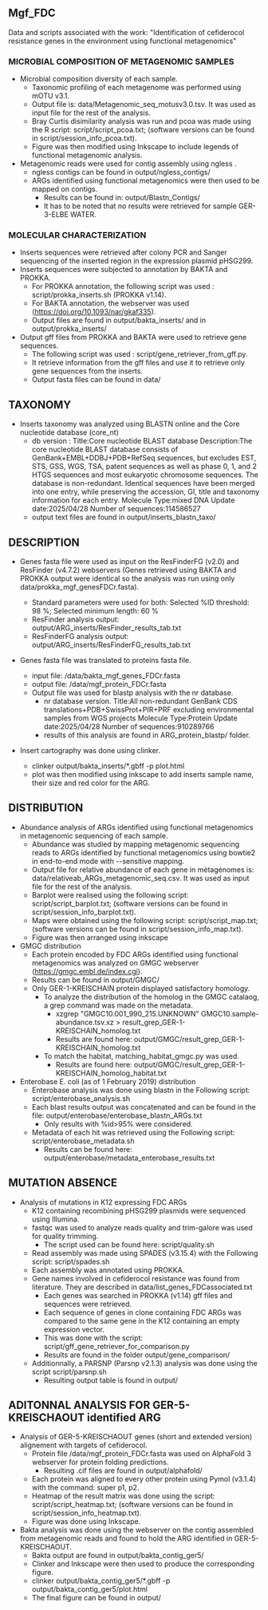 ## Mgf_FDC ##
Data and scripts associated with the work: "Identification of cefiderocol resistance genes in the environment using functional metagenomics"

### MICROBIAL COMPOSITION OF METAGENOMIC SAMPLES

- Microbial composition diversity of each sample.
	- Taxonomic profiling of each metagenome was performed using mOTU v3.1.
	- Output file is: data/Metagenomic_seq_motusv3.0.tsv. It was used as input file for the rest of the analysis.
	- Bray Curtis disimilarity analysis was run and pcoa was made using the R script: script/script_pcoa.txt; (software versions can be found in script/session_info_pcoa.txt).
	- Figure was then modified using Inkscape to include legends of functional metagenomic analysis.
- Metagenomic reads were used for contig assembly using ngless .
	- ngless contigs can be found in output/ngless_contigs/
	- ARGs identified using functional metagenomics were then used to be mapped on contigs. 
		- Results can be found in: output/Blastn_Contigs/ 
		- It has to be noted that no results were retrieved for sample GER-3-ELBE WATER.

### MOLECULAR CHARACTERIZATION

- Inserts sequences were retrieved after colony PCR and Sanger sequencing of the inserted region in the expression plasmid pHSG299.
- Inserts sequences were subjected to annotation by BAKTA and PROKKA.
	- For PROKKA annotation, the following script was used : script/prokka_inserts.sh (PROKKA v1.14).
	- For BAKTA annotation, the webserver was used (https://doi.org/10.1093/nar/gkaf335).
	- Output files are found in output/bakta_inserts/ and in output/prokka_inserts/
- Output gff files from PROKKA and BAKTA were used to retrieve gene sequences. 
	- The following script was used : script/gene_retriever_from_gff.py. 
	- It retrieve information from the gff files and use it to retrieve only gene sequences from the inserts.
	- Output fasta files can be found in data/

## TAXONOMY
- Inserts taxonomy was analyzed using BLASTN online and the Core nucleotide database (core_nt)
	- db version : 
		Title:Core nucleotide BLAST database
		Description:The core nucleotide BLAST database consists of GenBank+EMBL+DDBJ+PDB+RefSeq sequences, but excludes EST, STS, GSS, WGS, TSA, patent sequences as well as phase 0, 1, and 2 HTGS sequences and most eukaryotic chromosome sequences. 
		The database is non-redundant. Identical sequences have been merged into one entry, while preserving the accession, GI, title and taxonomy information for each entry.
		Molecule Type:mixed DNA
		Update date:2025/04/28
		Number of sequences:114586527
	- output text files are found in output/inserts_blastn_taxo/


## DESCRIPTION
- Genes fasta file were used as input on the ResFinderFG (v2.0) and ResFinder (v4.7.2) webservers (Genes retrieved using BAKTA and PROKKA output were identical so the analysis was run using only data/prokka_mgf_genesFDCr.fasta). 
	- Standard parameters were used for both: Selected %ID threshold:  98 %; Selected minimum length:  60 %
	- ResFinder analysis output: output/ARG_inserts/ResFinder_results_tab.txt
	- ResFinderFG analysis output: output/ARG_inserts/ResFinderFG_results_tab.txt

- Genes fasta file was translated to proteins fasta file.
	- input file: /data/bakta_mgf_genes_FDCr.fasta
	- output file: /data/mgf_protein_FDCr.fasta
	- Output file was used for blastp analysis with the nr database. 
		- nr database version.
			Title:All non-redundant GenBank CDS translations+PDB+SwissProt+PIR+PRF excluding environmental samples from WGS projects
			Molecule Type:Protein
			Update date:2025/04/28
			Number of sequences:910289766
		- results of this analysis are found in ARG_protein_blastp/ folder.

- Insert cartography was done using clinker.
	- clinker output/bakta_inserts/*.gbff -p plot.html
	- plot was then modified using inkscape to add inserts sample name, their size and red color for the ARG.

## DISTRIBUTION

- Abundance analysis of ARGs identified using functional metagenomics in metagenomic sequencing of each sample. 
	- Abundance was studied by mapping metagenomic sequencing reads to ARGs identified by functional metagenomics using bowtie2 in end-to-end mode with --sensitive mapping. 
	- Output file for relative abundance of each gene in métagénomes is: data/relativeab_ARGs_metagenomic_seq.csv. It was used as input file for the rest of the analysis. 
	- Barplot were realised using the following script:  script/script_barplot.txt; (software versions can be found in script/session_info_barplot.txt).
	- Maps were obtained using the following script: script/script_map.txt; (software versions can be found in script/session_info_map.txt).
	- Figure was then arranged using inkscape
- GMGC distribution
	- Each protein encoded by FDC ARGs identified using functional metagenomics was analyzed on GMGC webserver (https://gmgc.embl.de/index.cgi). 
	- Results can be found in output/GMGC/
	- Only GER-1-KREISCHAIN protein displayed satisfactory homology.
		- To analyze the distribution of the homolog in the GMGC catalaog, a grep command was made on the metadata.
			- xzgrep "GMGC10.001_990_215.UNKNOWN" GMGC10.sample-abundance.tsv.xz > result_grep_GER-1-KREISCHAIN_homolog.txt
			- Results are found here: output/GMGC/result_grep_GER-1-KREISCHAIN_homolog.txt
		- To match the habitat, matching_habitat_gmgc.py was used.
			- Results are found here: output/GMGC/result_grep_GER-1-KREISCHAIN_homolog_habitat.txt	
- Enterobase E. coli (as of 1 February 2019) distribution
	- Enterobase analysis was done using blastn in the Following script: script/enterobase_analysis.sh
	- Each blast results output was concatenated and can be found in the file: output/enterobase/enterobase_blastn_ARGs.txt
		- Only results with %id>95% were considered.
	- Metadata of each hit was retrieved using the Following script: script/enterobase_metadata.sh
		- Results can be found here: output/enterobase/metadata_enterobase_results.txt

## MUTATION ABSENCE
- Analysis of mutations in K12 expressing FDC ARGs
	- K12 containing recombining pHSG299 plasmids were sequenced using Illumina.
	- fastqc was used to analyze reads quality and trim-galore was used for quality trimming. 
		- The script used can be found here: script/quality.sh
	- Read assembly was made using SPADES (v3.15.4) with the Following script: script/spades.sh
	- Each assembly was annotated using PROKKA. 
	- Gene names involved in cefiderocol resistance was found from literature. They are described in data/list_genes_FDCassociated.txt 
		- Each genes was searched in PROKKA (v1.14) gff files and sequences were retrieved. 
		- Each sequence of genes in clone containing FDC ARGs was compared to the same gene in the K12 containing an empty expression vector. 
		- This was done with the script: script/gff_gene_retriever_for_comparison.py
		- Results are found in the folder output/gene_comparison/
	- Additionnally, a PARSNP (Parsnp v2.1.3) analysis was done using the script script/parsnp.sh
		- Resulting output table is found in output/

## ADITONNAL ANALYSIS FOR GER-5-KREISCHAOUT identified ARG
- Analysis of GER-5-KREISCHAOUT genes (short and extended version) alignement with targets of cefiderocol.
	- Protein file /data/mgf_protein_FDCr.fasta was used on AlphaFold 3 webserver for protein folding predictions.
		- Resulting .cif files are found in output/alphafold/
	- Each protein was aligned to every other protein using Pymol (v3.1.4) with the command: super p1, p2.
	- Heatmap of the result matrix was done using the script: script/script_heatmap.txt; (software versions can be found in script/session_info_heatmap.txt).
	- Figure was done using Inkscape.
- Bakta analysis was done using the webserver on the contig assembled from metagenomic reads and found to hold the ARG identified in GER-5-KREISCHAOUT.
	- Bakta output are found in output/bakta_contig_ger5/
	- Clinker and Inkscape were then used to produce the corresponding figure.
	- clinker output/bakta_contig_ger5/*.gbff -p output/bakta_contig_ger5/plot.html
	- The final figure can be found in output/





	

	
	





	
	

